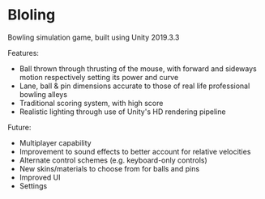 # Bloling
Bowling simulation game, built using Unity 2019.3.3

Features:
* Ball thrown through thrusting of the mouse, with forward and sideways motion respectively setting its power and curve
* Lane, ball & pin dimensions accurate to those of real life professional bowling alleys
* Traditional scoring system, with high score
* Realistic lighting through use of Unity's HD rendering pipeline

Future:
* Multiplayer capability
* Improvement to sound effects to better account for relative velocities
* Alternate control schemes (e.g. keyboard-only controls)
* New skins/materials to choose from for balls and pins
* Improved UI
* Settings
